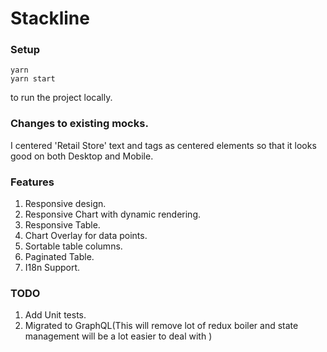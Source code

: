 # Stackline

### Setup
```
yarn
yarn start
```
to run the project locally.

### Changes to existing mocks.

I centered 'Retail Store' text and tags as centered elements so that it looks good on both Desktop and Mobile.

### Features
1. Responsive design. 
2. Responsive Chart with dynamic rendering.
3. Responsive Table.
4. Chart Overlay for data points.
5. Sortable table columns.
6. Paginated Table. 
7. I18n Support. 

### TODO

1. Add Unit tests.
2. Migrated to GraphQL(This will remove lot of redux boiler and state management will be a lot easier to deal with )
